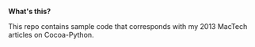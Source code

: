 **What's this?**

This repo contains sample code that corresponds with my 2013 MacTech articles on Cocoa-Python.
